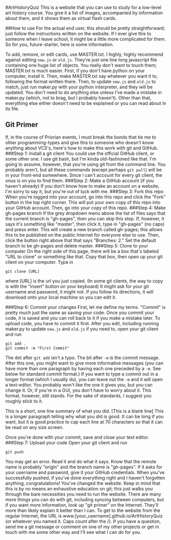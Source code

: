#ArtHistoryQuiz
This is a website that you can use to study for a low-level art history course. You give it a list of images, accompanied by information about them, and it shows them as virtual flash cards. 

##How to use
For the actual end user, this should be pretty straightforward; just follow the instructions written on the website. If I ever give this to someone when I leave school, it might be a little more complicated for them. So for you, future-starter, here is some information. 

To add, remove, or edit cards, use MASTER.txt. I highly, highly recommend against editing `new.js` or `old.js`. They're just one line long javascript 
file containing one huge list of objects. You really don't want to touch them; MASTER.txt is much easier. First, if you don't have python 
on your computer, install it. Then, make MASTER.txt say whatever you want it to, following the format written there. Then, to update `new.js` and `old.js`
to match, just run maker.py with your python interpreter, and they will be updated. You don't need to do anything else unless I've made a mistake 
in maker.py (which, not to brag, but I probably haven't). Other than that, everything else either doesn't need to be explained or you can read about 
in its file. 

## Git Primer

If, in the course of Priorian events, I must break the bonds that tie me to other programming-types and give this to someone who doesn't know anything
about VCS's, here's how to make this work with git and GitHub. 
###Step 1: Install a git client
You could use the official GitHub client, or some other one. I use git bash, but I'm kinda old-fashioned like that. I'm going to assume, however, 
that you're using git from the command line. You probably aren't, but all these commands (except perhaps `git pull`) will be in your front-end somewhere. 
Since I can't account for every git client, the onus is on you to find them. 
###Step 2: Make a GitHub account (if you haven't already)
If you don't know how to make an account on a website, I'm sorry to say it, but you're out of luck with me. 
###Step 3: Fork this repo
When you're logged into your account, go into this repo and click the "Fork" button in the top right corner. This will put your own copy of this repo 
into your GitHub account. Then, go into your copy of this repo. 
###Step 4: Make gh-pages branch
If the grey dropdown menu above the list of files says that the current branch is "gh-pages", then you can skip this step. If, however, it 
says it's something like "master", then click it, type in "gh-pages" (no caps) and press enter. This will create a new branch called gh-pages; 
this allows this to be published on the public Internet for everyone else to use. Then, click the button right above that that says "Branches: 2." 
Set the default branch to be gh-pages and delete master. 
###Step 5: Clone to your computer
On the right side of this page, there will be a box that's labeled "URL to clone" or something like that. Copy that box, then open up your git client 
on your computer. Type in 
```
git clone [URL]
```
where [URL] is the url you just copied. (In some git clients, the way to copy is with the "insert" button on your keyboard) It might ask for your git 
username and password, it might not. If you follow its directions, it will download onto your local machine so you can edit it. 

###Step 6: Commit your changes
First, let me define my terms. "Commit" is pretty much just the same as saving your code. Once you commit your code, it is saved and you can roll back to it if you make a mistake later. To upload code, you have to commit it first. 
After you edit, including running maker.py to update `new.js` and `old.js` if you need to, open your git client and run
```
git add .
git commit -m "First Commit"
```
The dot after `git add` isn't a typo. 
The bit after `-m` is the commit message. After this one, you might want to give more informative messages (you can have more than one 
paragraph by having each one preceded by a `-m`. See below for standard commit format.) If you want to type a commit out in a longer format 
(which I usually do), you can leave out the `-m` and it will open a text-editor. You probably won't like the one it gives you, but you can change it. 
Or, if you're in a GUI, you don't have to worry about it. This format, however, still stands. For the sake of standards, I suggest you roughly stick 
to it. 

This is a short, one line summary of what you did. 
[This is a blank line]
This is a longer paragraph telling why what you did is good. It can 
be long if you want, but it is good practice to cap each line at 70 
characters so that it can be read on any size screen. 

Once you're done with your commit, save and close your text editor. 
###Step 7: Upload your code
Open your git client and run 
```
git push
```
You may get an error. Read it and do what it says. Know that the remote name is probably "origin" and the branch name is "gh-pages". If it asks for your 
username and password, give it your GitHub credentials. When you've successfully pushed, if you've done everything right and I haven't forgotten anything, 
congratulations! You've changed the website. Keep in mind that this is by no means an exhaustive education on git; this just walks you through the 
bare necessities you need to run the website. There are many more things you can do with git, including syncing between computers, but if you want 
more information, look up "git primer" on the Internet. They'll more than likely explain it better than I can. 
To get to the website from the regular Internet, the URL is www.[your_username].github.io/ArtHistoryQuiz (or whatever you named it. Caps count after 
the /).
If you have a question, send me a git message or comment on one of my other projects or get in touch with me some other way and I'll see what I can do for you. 